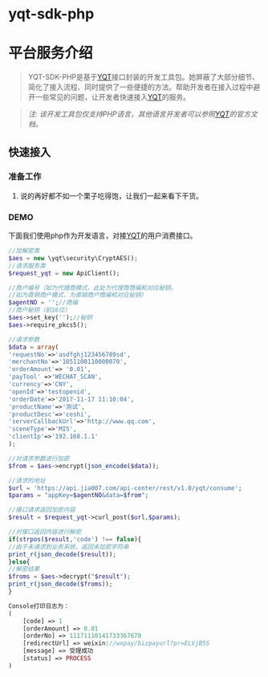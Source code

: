 # yqt-sdk-php
# 平台服务介绍

> YQT-SDK-PHP是基于[YQT](https://doc.jia007.com/api-foundation-doc/yqt-api-center/overview)接口封装的开发工具包。她屏蔽了大部分细节、简化了接入流程、同时提供了一些便捷的方法。帮助开发者在接入过程中避开一些常见的问题，让开发者快速接入[YQT](https://doc.jia007.com/api-foundation-doc/yqt-api-center/overview)的服务。

> *注: 该开发工具包仅支持PHP语言，其他语言开发者可以参照[YQT](https://doc.jia007.com/api-foundation-doc/yqt-api-center/overview)的官方文档。*

##  快速接入

### 准备工作

1. 说的再好都不如一个栗子吃得饱，让我们一起来看下干货。

### DEMO 

下面我们使用php作为开发语言，对接[YQT](https://doc.jia007.com/api-foundation-doc/yqt-api-center/overview)的用户消费接口。

```php
//加解密类
$aes = new \yqt\security\CryptAES();
//请求服务类
$request_yqt = new ApiClient();

//商户编号（如为代理商模式，此处为代理商商编和对应秘钥。
//如为直销商户模式，为直销商户商编和对应秘钥）
$agentNO = '';//商编
//商户秘钥（前16位）
$aes->set_key('');//秘钥
$aes->require_pkcs5();

//请求参数
$data = array(
'requestNo'=>'asdfghj123456789sd',
'merchantNo'=>'1051100110000070',
'orderAmount'=> '0.01',
'payTool' =>'WECHAT_SCAN',
'currency'=>'CNY',
'openId'=>'testopenid',
'orderDate'=>'2017-11-17 11:10:04',
'productName'=>'测试',
'productDesc'=>'ceshi',
'serverCallbackUrl'=>'http://www.qq.com',
'sceneType'=>'MIS',
'clientIp'=>'192.168.1.1'
);

//对请求参数进行加密
$from = $aes->encrypt(json_encode($data));

//请求的地址
$url = 'https://api.jia007.com/api-center/rest/v1.0/yqt/consume';
$params = "appKey=$agentNO&data=$from";

//接口请求返回加密内容
$result = $request_yqt->curl_post($url,$params);

//对接口返回内容进行解密
if(strpos($result,'code') !== false){
//由于未请求到业务系统，返回未加密字符串
print_r(json_decode($result));
}else{
//解密结果
$froms = $aes->decrypt("$result");
print_r(json_decode($froms));
}

Console打印日志为：
(
    [code] => 1
    [orderAmount] => 0.01
    [orderNo] => 11171110141733367670
    [redirectUrl] => weixin://wxpay/bizpayurl?pr=ELVjB5S
    [message] => 受理成功
    [status] => PROCESS
)

```
